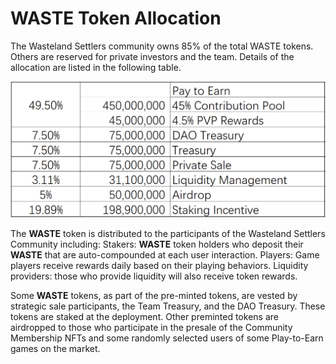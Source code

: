 # WASTE Token Allocation

The Wasteland Settlers community owns 85% of the total WASTE tokens. Others are reserved for private investors and the team. Details of the allocation are listed in the following table.

![](<../.gitbook/assets/token distribution (1).png>)

The **WASTE** token is distributed to the participants of the Wasteland Settlers Community including: Stakers: **WASTE** token holders who deposit their **WASTE** that are auto-compounded at each user interaction. Players: Game players receive rewards daily based on their playing behaviors. Liquidity providers: those who provide liquidity will also receive token rewards.

Some **WASTE** tokens, as part of the pre-minted tokens, are vested by strategic sale participants, the Team Treasury, and the DAO Treasury. These tokens are staked at the deployment. Other preminted tokens are airdropped to those who participate in the presale of the Community Membership NFTs and some randomly selected users of some Play-to-Earn games on the market.

